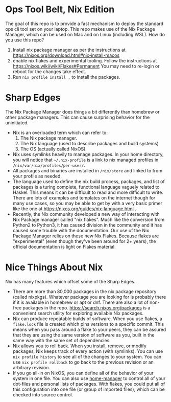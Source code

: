 # Ops Tool Belt, Nix Edition
The goal of this repo is to provide a fast mechanism to deploy the standard ops cli tool set on your laptop. This repo makes use of the Nix Package Manager, which can be used on Mac and on Linux (including WSL). How do you use this repo?

1. Install nix package manager as per the instructions at https://nixos.org/download.html#nix-install-macos
1. enable nix flakes and experimental tooling. Follow the instructions at https://nixos.wiki/wiki/Flakes#Permanent You may need to re-login or reboot for the changes take effect.
1. Run `nix profile install .` to install the packages.

# Sharp Edges
The Nix Package Manager does things a bit differently than homebrew or other package managers. This can cause surprising behavior for the uninitiated.

  * Nix is an overloaded term which can refer to:
    1. The Nix package manager.
    1. The Nix language (used to describe packages and build systems)
    1. The OS (actually called NixOS)
  * Nix uses symlinks heavily to manage packages. In your home directory, you will notice that `~/.nix-profile` is a link to nix managed profiles in `/nix/var/nix/profiles/per-user/`.
  * All packages and binaries are installed in `/nix/store` and linked to from your profile as needed.
  * The language used to define the nix build process, packages, and list of packages is a turing complete, functional language vaguely related to Haskel. This means it can be difficult to read and more difficult to write. There are lots of examples and templates on the internet though for many use cases, so you may  be able to get by with a very basic primer like the one at https://nixos.org/guides/nix-language.html .
  * Recently, the Nix community developed a new way of interacting with Nix Package manager called "nix flakes". Much like the conversion from Python2 to Python3, it has caused division in the community and it has caused some trouble with the documentation. Our use of the Nix Package Manager relies on these new Nix Flakes. Because flakes are "experimental" (even though they've been around for 2+ years), the official documentation is light on Flakes material.

# Nice Things About Nix
Nix has many features which offset some of the Sharp Edges.

  * There are more than 80,000 packages in the nix package repository (called nixpkgs). Whatever package you are looking for is probably there if it is available in homebrew or apt or dnf. There are also a lot of non-free packages in the repo. https://search.nixos.org/packages is a convenient search utility for exploring available Nix packages.
  * Nix can produce repeatable builds of software. When you use flakes, a `flake.lock` file is created which pins versions to a specific commit. This means when you pass around a flake to your peers, they can be assured that they are using the same version of software as you, built in the same way with the same set of dependencies.
  * Nix allows you to roll back. When you install, remove, or modify packages, Nix keeps track of every action (with symlinks). You can use `nix profile history` to see all of the changes to your system. You can use `nix profile rollback` to go back to the previous revision or an arbitrary revision.
  * If you go all-in on NixOS, you can define all of the behavior of your system in one file. You can also use [home-manager](https://github.com/nix-community/home-manager) to control all of your dot-files and personal lists of packages. With flakes, you could put all of this configuration into one file (or group of imported files), which can be checked into source control.